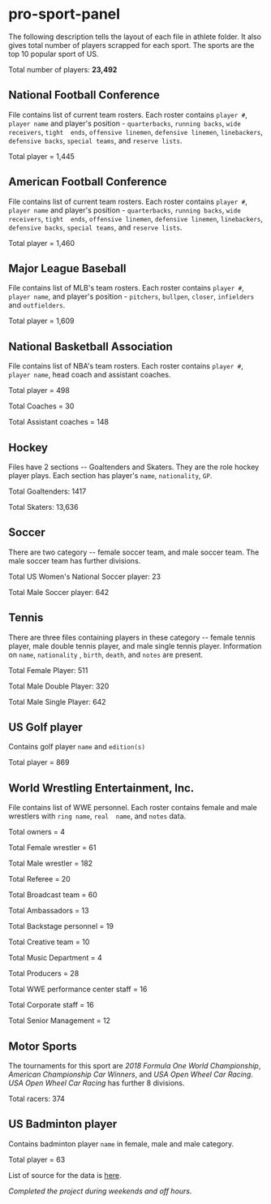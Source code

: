 # pro-sport-panel
The following description tells the layout of each file in athlete folder. It also gives total number of players scrapped for each sport. The sports are the top 10 popular sport of US. 

Total number of players: <b>23,492</b>

##  National Football Conference
File contains  list of current team rosters. Each roster contains `player #`, `player name` and  player's position - `quarterbacks`, `running backs`, `wide receivers`, `tight  ends`, `offensive linemen`, `defensive linemen`, `linebackers`, `defensive backs`, `special teams`, and `reserve lists`.

Total player = 1,445

## American Football Conference
File contains  list of current team rosters. Each roster contains `player #`, `player name` and  player's position - `quarterbacks`, `running backs`, `wide receivers`, `tight  ends`, `offensive linemen`, `defensive linemen`, `linebackers`, `defensive backs`, `special teams`, and `reserve lists`.

Total player = 1,460

## Major League Baseball
File contains list of MLB's team rosters. Each roster contains `player #`, `player name`, and player's position -  `pitchers`, `bullpen`, `closer`, `infielders` and `outfielders`.

Total player = 1,609

## National Basketball Association
File contains list of NBA's team rosters. Each roster contains `player #`, `player name`, head coach and assistant coaches.  

Total player = 498

Total Coaches = 30

Total Assistant coaches = 148

## Hockey
Files have 2 sections -- Goaltenders and Skaters. They are the role hockey player plays. Each section has player's `name`, `nationality`, `GP`.

Total Goaltenders: 1417

Total Skaters: 13,636

## Soccer
There are two category  -- female soccer team, and male soccer  team. The male soccer team has further divisions.  

Total US Women's National Soccer player: 23

Total Male Soccer player: 642

## Tennis
There are three files containing players in these category --  female tennis player, male double tennis player, and male single tennis player. Information on `name`,  `nationality` , `birth`, `death`, and `notes` are present. 

Total Female Player: 511

Total Male Double Player: 320

Total Male Single Player: 642


## US  Golf player
Contains golf player `name` and `edition(s)`

Total player = 869


## World  Wrestling Entertainment, Inc.
File contains list of WWE personnel. Each roster contains female and male wrestlers with `ring name`, `real  name`, and `notes` data. 

Total owners = 4

Total Female wrestler = 61

Total Male wrestler = 182

Total Referee = 20

Total Broadcast team = 60

Total Ambassadors = 13

Total Backstage personnel = 19

Total Creative team = 10

Total Music Department = 4

Total Producers = 28

Total  WWE performance center staff  = 16

Total Corporate  staff = 16

Total  Senior  Management = 12


## Motor Sports
The tournaments for this sport are <i>2018 Formula One World Championship</i>, <i>American Championship Car Winners</i>, and <i>USA Open Wheel  Car Racing</i>. <i>USA Open Wheel Car Racing</i> has further 8 divisions. 

Total racers: 374

## US Badminton player
Contains badminton player `name` in female, male and male category.

Total player = 63

List of source for the data is [here](sources.txt). 

<i>Completed the project during  weekends  and off hours. </i>
